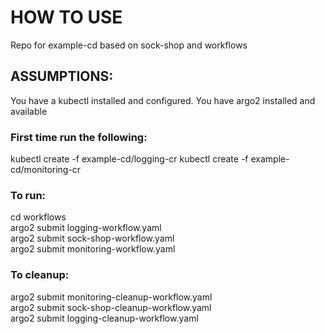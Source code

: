 # HOW TO USE

Repo for example-cd based on sock-shop and workflows

## ASSUMPTIONS:

You have a kubectl installed and configured. You have argo2 installed and available

### First time run the following:

kubectl create -f example-cd/logging-cr
kubectl create -f example-cd/monitoring-cr

### To run:

cd workflows  
argo2 submit logging-workflow.yaml  
argo2 submit sock-shop-workflow.yaml  
argo2 submit monitoring-workflow.yaml  

### To cleanup:

argo2 submit monitoring-cleanup-workflow.yaml  
argo2 submit sock-shop-cleanup-workflow.yaml  
argo2 submit logging-cleanup-workflow.yaml  

